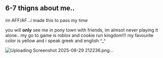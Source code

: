 ## 6-7 thigns about me..
im AFF/AF...i made this to pass my time

you will **only** see me in pony town with friends, im almsot never playing it alone..
my go to game is roblox and cookie run kingdom!!! my favourite color is yellow and i speak greek and english ^_^


![Uploading Screenshot 2025-08-29 212236.png…]()

